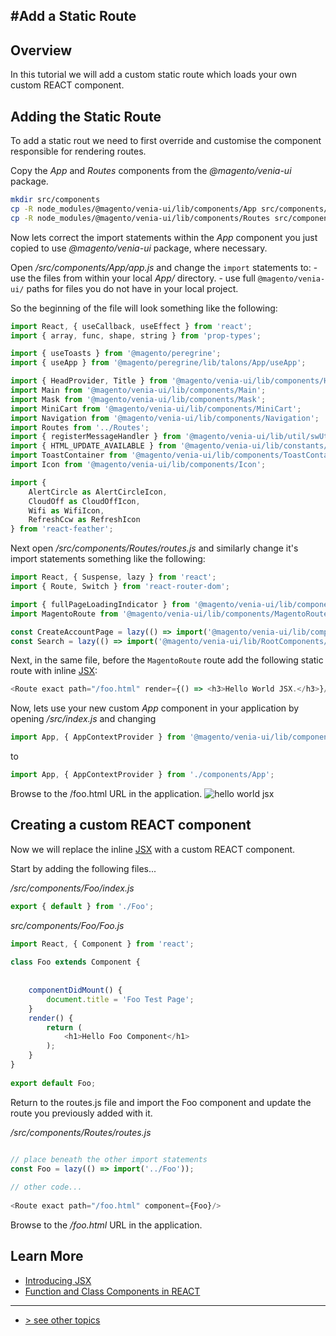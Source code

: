 #Add a Static Route
---

## Overview

In this tutorial we will add a custom static route which loads your own custom REACT component.

## Adding the Static Route
 
To add a static rout we need to first override and customise the component responsible for rendering routes.

Copy the _App_ and _Routes_ components from the _@magento/venia-ui_ package.

```bash
mkdir src/components
cp -R node_modules/@magento/venia-ui/lib/components/App src/components/
cp -R node_modules/@magento/venia-ui/lib/components/Routes src/components/
```

Now lets correct the import statements within the _App_ component you just copied to use _@magento/venia-ui_ package, where necessary.

Open */src/components/App/app.js* and change the `import` statements to:
    - use the files from within your local *App/* directory.
    - use full `@magento/venia-ui/` paths for files you do not have in your local project.

So the beginning of the file will look something like the following:

```javascript
import React, { useCallback, useEffect } from 'react';
import { array, func, shape, string } from 'prop-types';

import { useToasts } from '@magento/peregrine';
import { useApp } from '@magento/peregrine/lib/talons/App/useApp';

import { HeadProvider, Title } from '@magento/venia-ui/lib/components/Head';
import Main from '@magento/venia-ui/lib/components/Main';
import Mask from '@magento/venia-ui/lib/components/Mask';
import MiniCart from '@magento/venia-ui/lib/components/MiniCart';
import Navigation from '@magento/venia-ui/lib/components/Navigation';
import Routes from '../Routes';
import { registerMessageHandler } from '@magento/venia-ui/lib/util/swUtils';
import { HTML_UPDATE_AVAILABLE } from '@magento/venia-ui/lib/constants/swMessageTypes';
import ToastContainer from '@magento/venia-ui/lib/components/ToastContainer';
import Icon from '@magento/venia-ui/lib/components/Icon';

import {
    AlertCircle as AlertCircleIcon,
    CloudOff as CloudOffIcon,
    Wifi as WifiIcon,
    RefreshCcw as RefreshIcon
} from 'react-feather';
```

Next open */src/components/Routes/routes.js* and similarly change it's import statements something like the following:
```javascript
import React, { Suspense, lazy } from 'react';
import { Route, Switch } from 'react-router-dom';

import { fullPageLoadingIndicator } from '@magento/venia-ui/lib/components/LoadingIndicator';
import MagentoRoute from '@magento/venia-ui/lib/components/MagentoRoute';

const CreateAccountPage = lazy(() => import('@magento/venia-ui/lib/components/CreateAccountPage'));
const Search = lazy(() => import('@magento/venia-ui/lib/RootComponents/Search'));
```

Next, in the same file, before the `MagentoRoute` route add the following static route with inline [JSX]:

```javascript
<Route exact path="/foo.html" render={() => <h3>Hello World JSX.</h3>}/>
```

Now, lets use your new custom _App_ component in your application by opening */src/index.js* and changing

```javascript
import App, { AppContextProvider } from '@magento/venia-ui/lib/components/App';
```
to
```javascript
import App, { AppContextProvider } from './components/App';
```

Browse to the /foo.html URL in the application.
![hello world jsx][]

## Creating a custom REACT component

Now we will replace the inline [JSX] with a custom REACT component.

Start by adding the following files...

*/src/components/Foo/index.js*
```javascript
export { default } from './Foo';
```

*src/components/Foo/Foo.js*
```javascript
import React, { Component } from 'react';
 
class Foo extends Component {
 
 
    componentDidMount() {
        document.title = 'Foo Test Page';
    }
    render() {
        return (
            <h1>Hello Foo Component</h1>
        );
    }
}
 
export default Foo;
```

Return to the routes.js file and import the Foo component and update the route you previously added with it.

*/src/components/Routes/routes.js*
```javascript

// place beneath the other import statements
const Foo = lazy(() => import('../Foo'));
 
// other code...
 
<Route exact path="/foo.html" component={Foo}/>
```

Browse to the _/foo.html_ URL in the application. 

## Learn More

-   [Introducing JSX][]
-   [Function and Class Components in REACT][]

---
- [> see other topics](../../README.md#topics)

[JSX]: https://reactjs.org/docs/introducing-jsx.html
[Link]: https://knowbody.github.io/react-router-docs/api/Link.html
[Introducing JSX]: https://reactjs.org/docs/introducing-jsx.html
[Function and Class Components in REACT]: https://reactjs.org/docs/components-and-props.html#function-and-class-components
[hello world jsx]: ./images/hello-world-jsx.png